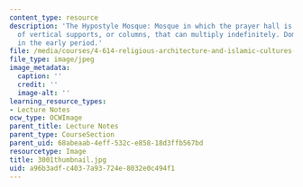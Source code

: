 ```yaml
---
content_type: resource
description: 'The Hypostyle Mosque: Mosque in which the prayer hall is formed of rows
  of vertical supports, or columns, that can multiply indefinitely. Dominant type
  in the early period.'
file: /media/courses/4-614-religious-architecture-and-islamic-cultures-fall-2002/a96b3adfc4037a93724e8032e0c494f1_3001thumbnail.jpg
file_type: image/jpeg
image_metadata:
  caption: ''
  credit: ''
  image-alt: ''
learning_resource_types:
- Lecture Notes
ocw_type: OCWImage
parent_title: Lecture Notes
parent_type: CourseSection
parent_uid: 68abeaab-4eff-532c-e858-18d3ffb567bd
resourcetype: Image
title: 3001thumbnail.jpg
uid: a96b3adf-c403-7a93-724e-8032e0c494f1
---
```

